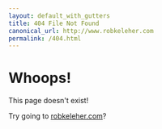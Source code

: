```yaml
---
layout: default_with_gutters
title: 404 File Not Found
canonical_url: http://www.robkeleher.com
permalink: /404.html
---
```


# Whoops!

This page doesn't exist!

Try going to <a href="/">robkeleher.com</a>?